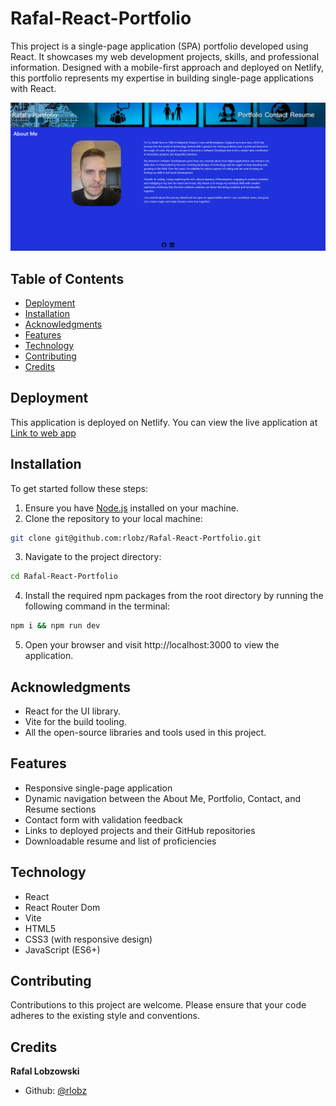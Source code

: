 # Rafal-React-Portfolio

This project is a single-page application (SPA) portfolio developed using React. It showcases my web development projects, skills, and professional information. Designed with a mobile-first approach and deployed on Netlify, this portfolio represents my expertise in building single-page applications with React.

![screenshot of portfolio](/src/assets/portfolio.png)

## Table of Contents

- [Deployment](#deployment)
- [Installation](#installation)
- [Acknowledgments](#acknowledgments)
- [Features](#features)
- [Technology](#technology)
- [Contributing](#contributing)
- [Credits](#credits)

## Deployment

This application is deployed on Netlify. You can view the live application at [Link to web app](https://rafallobzowski.netlify.app/)

## Installation

To get started follow these steps:

1. Ensure you have [Node.js](https://nodejs.org/en/) installed on your machine.
2. Clone the repository to your local machine:

```bash
git clone git@github.com:rlobz/Rafal-React-Portfolio.git
```

3. Navigate to the project directory:

```bash
cd Rafal-React-Portfolio
```

4. Install the required npm packages from the root directory by running the following command in the terminal:

```bash
npm i && npm run dev
```

5. Open your browser and visit http://localhost:3000 to view the application.

## Acknowledgments

- React for the UI library.
- Vite for the build tooling.
- All the open-source libraries and tools used in this project.

## Features

- Responsive single-page application
- Dynamic navigation between the About Me, Portfolio, Contact, and Resume sections
- Contact form with validation feedback
- Links to deployed projects and their GitHub repositories
- Downloadable resume and list of proficiencies

## Technology

- React
- React Router Dom
- Vite
- HTML5
- CSS3 (with responsive design)
- JavaScript (ES6+)

## Contributing

Contributions to this project are welcome. Please ensure that your code adheres to the existing style and conventions.

## Credits

**Rafal Lobzowski**
- Github: [@rlobz](https://github.com/rlobz)